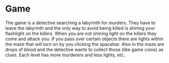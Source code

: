 # Game
The game is a detective searching a labyrinth for murders.  They have to leave the labyrinth and the only way to avoid being killed is shining your flashlight on the killers.  When you are not shining light on the killers they come and attack you.  If you pass over certain objects there are lights within the maze that will turn on by you clicking the spacebar.  Also in the maze are drops of blood and the detective wants to collect those (like game coins) as clues.  Each level has more murderers and less lights, etc.  
